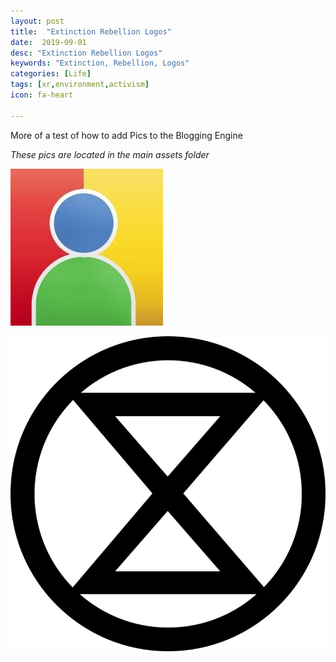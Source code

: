 ```yaml
---
layout: post
title:  "Extinction Rebellion Logos"
date:  2019-09-01
desc: "Extinction Rebellion Logos"
keywords: "Extinction, Rebellion, Logos"
categories: [Life]
tags: [xr,environment,activism]
icon: fa-heart

---
```


More of a test of how to add Pics to the Blogging Engine

*These pics are located in the main assets folder*

![This Pic is in the main assets folder](/static/assets/img/blog/default.jpg)

![This Pic is in the main assets folder](/static/assets/img/blog/logo.png)